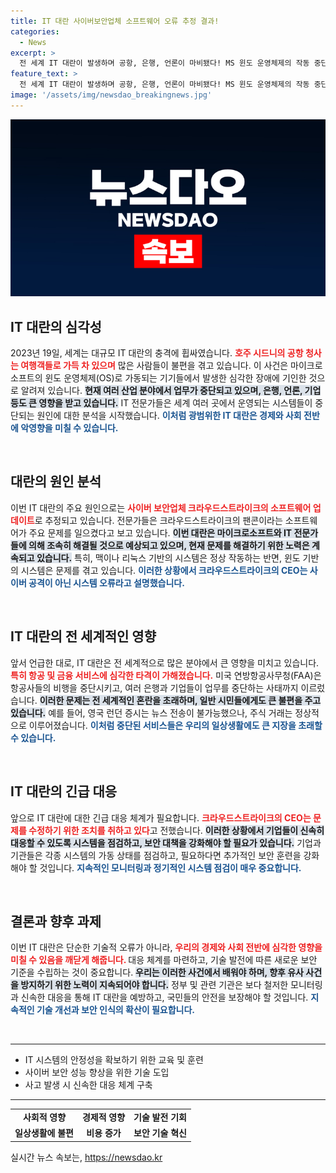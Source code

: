 ```yaml
---
title: IT 대란 사이버보안업체 소프트웨어 오류 추정 결과!
categories:
  - News
excerpt: >
  전 세계 IT 대란이 발생하며 공항, 은행, 언론이 마비됐다! MS 윈도 운영체제의 작동 중단으로 교통과 금융 서비스에 큰 차질이 빚어지고 있다. 이 사태의 원인은 크라우드스트라이크의 소프트웨어 업데이트로 추정되며, 각국이 비상 대응에 나서고 있다.
feature_text: >
  전 세계 IT 대란이 발생하며 공항, 은행, 언론이 마비됐다! MS 윈도 운영체제의 작동 중단으로 교통과 금융 서비스에 큰 차질이 빚어지고 있다. 이 사태의 원인은 크라우드스트라이크의 소프트웨어 업데이트로 추정되며, 각국이 비상 대응에 나서고 있다.
image: '/assets/img/newsdao_breakingnews.jpg'
---
```


<p><img src="/assets/img/newsdao_breakingnews.jpg" alt="cryptoinkorea 속보" /></p>

<h2 data-ke-size="size26">IT 대란의 심각성</h2>

<p data-ke-size="size16">2023년 19일, 세계는 대규모 IT 대란의 충격에 휩싸였습니다. <b><span style="color: #ee2323;">호주 시드니의 공항 청사는 여행객들로 가득 차 있으며</span></b> 많은 사람들이 불편을 겪고 있습니다. 이 사건은 마이크로소프트의 윈도 운영체제(OS)로 가동되는 기기들에서 발생한 심각한 장애에 기인한 것으로 알려져 있습니다. <b><span style="background-color: #21538527;">현재 여러 산업 분야에서 업무가 중단되고 있으며, 은행, 언론, 기업 등도 큰 영향을 받고 있습니다.</span></b> IT 전문가들은 세계 여러 곳에서 운영되는 시스템들이 중단되는 원인에 대한 분석을 시작했습니다. <b><span style="color: #1a5490;">이처럼 광범위한 IT 대란은 경제와 사회 전반에 악영향을 미칠 수 있습니다.</span></b></p>

<p data-ke-size="size16">&nbsp;</p>

<h2 data-ke-size="size26">대란의 원인 분석</h2>

<p data-ke-size="size16">이번 IT 대란의 주요 원인으로는 <b><span style="color: #ee2323;">사이버 보안업체 크라우드스트라이크의 소프트웨어 업데이트</span></b>로 추정되고 있습니다. 전문가들은 크라우드스트라이크의 팬콘이라는 소프트웨어가 주요 문제를 일으켰다고 보고 있습니다. <b><span style="background-color: #21538527;">이번 대란은 마이크로소프트와 IT 전문가들에 의해 조속히 해결될 것으로 예상되고 있으며, 현재 문제를 해결하기 위한 노력은 계속되고 있습니다.</span></b> 특히, 맥이나 리눅스 기반의 시스템은 정상 작동하는 반면, 윈도 기반의 시스템은 문제를 겪고 있습니다. <b><span style="color: #1a5490;">이러한 상황에서 크라우드스트라이크의 CEO는 사이버 공격이 아닌 시스템 오류라고 설명했습니다.</span></b></p>

<p data-ke-size="size16">&nbsp;</p>

<h2 data-ke-size="size26">IT 대란의 전 세계적인 영향</h2>

<p data-ke-size="size16">앞서 언급한 대로, IT 대란은 전 세계적으로 많은 분야에서 큰 영향을 미치고 있습니다. <b><span style="color: #ee2323;">특히 항공 및 금융 서비스에 심각한 타격이 가해졌습니다.</span></b> 미국 연방항공사무청(FAA)은 항공사들의 비행을 중단시키고, 여러 은행과 기업들이 업무를 중단하는 사태까지 이르렀습니다. <b><span style="background-color: #21538527;">이러한 문제는 전 세계적인 혼란을 초래하며, 일반 시민들에게도 큰 불편을 주고 있습니다.</span></b> 예를 들어, 영국 런던 증시는 뉴스 전송이 불가능했으나, 주식 거래는 정상적으로 이루어졌습니다. <b><span style="color: #1a5490;">이처럼 중단된 서비스들은 우리의 일상생활에도 큰 지장을 초래할 수 있습니다.</span></b></p>

<p data-ke-size="size16">&nbsp;</p>

<h2 data-ke-size="size26">IT 대란의 긴급 대응</h2>

<p data-ke-size="size16">앞으로 IT 대란에 대한 긴급 대응 체계가 필요합니다. <b><span style="color: #ee2323;">크라우드스트라이크의 CEO는 문제를 수정하기 위한 조치를 취하고 있다</span></b>고 전했습니다. <b><span style="background-color: #21538527;">이러한 상황에서 기업들이 신속히 대응할 수 있도록 시스템을 점검하고, 보안 대책을 강화해야 할 필요가 있습니다.</span></b> 기업과 기관들은 각종 시스템의 가동 상태를 점검하고, 필요하다면 추가적인 보안 훈련을 강화해야 할 것입니다. <b><span style="color: #1a5490;">지속적인 모니터링과 정기적인 시스템 점검이 매우 중요합니다.</span></b></p>

<p data-ke-size="size16">&nbsp;</p>

<h2 data-ke-size="size26">결론과 향후 과제</h2>

<p data-ke-size="size16">이번 IT 대란은 단순한 기술적 오류가 아니라, <b><span style="color: #ee2323;">우리의 경제와 사회 전반에 심각한 영향을 미칠 수 있음을 깨닫게 해줍니다. </span></b> 대응 체계를 마련하고, 기술 발전에 따른 새로운 보안 기준을 수립하는 것이 중요합니다. <b><span style="background-color: #21538527;">우리는 이러한 사건에서 배워야 하며, 향후 유사 사건을 방지하기 위한 노력이 지속되어야 합니다.</span></b> 정부 및 관련 기관은 보다 철저한 모니터링과 신속한 대응을 통해 IT 대란을 예방하고, 국민들의 안전을 보장해야 할 것입니다. <b><span style="color: #1a5490;">지속적인 기술 개선과 보안 인식의 확산이 필요합니다.</span></b></p>

<p data-ke-size="size16">&nbsp;</p>

<hr>

<ul>
    <li>IT 시스템의 안정성을 확보하기 위한 교육 및 훈련</li>
    <li>사이버 보안 성능 향상을 위한 기술 도입</li>
    <li>사고 발생 시 신속한 대응 체계 구축</li>
</ul>

<hr>

<table style="width: 100%;">
    <tr>
        <td style="text-align: center; height: 17px;"><b>사회적 영향</b></td>
        <td style="text-align: center; height: 17px;"><b>경제적 영향</b></td>
        <td style="text-align: center; height: 17px;"><b>기술 발전 기회</b></td>
    </tr>
    <tr>
        <td style="text-align: center; height: 17px;"><b>일상생활에 불편</b></td>
        <td style="text-align: center; height: 17px;"><b>비용 증가</b></td>
        <td style="text-align: center; height: 17px;"><b>보안 기술 혁신</b></td>
    </tr>
</table>
실시간 뉴스 속보는, <a href="https://newsdao.kr" rel="dofollow">https://newsdao.kr</a>


